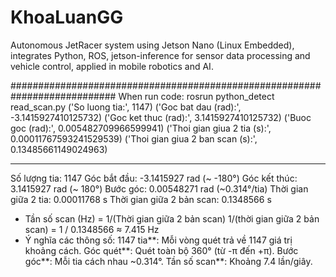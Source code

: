 # KhoaLuanGG
Autonomous JetRacer system using Jetson Nano (Linux Embedded), integrates Python, ROS, jetson-inference for sensor data processing and vehicle control, applied in mobile robotics and AI.


###########################################################################
When run code: rosrun python_detect read_scan.py
('So luong tia:', 1147)
('Goc bat dau (rad):', -3.1415927410125732)
('Goc ket thuc (rad):', 3.1415927410125732)
('Buoc goc (rad):', 0.005482709966599941)
('Thoi gian giua 2 tia (s):', 0.00011767593241529539)
('Thoi gian giua 2 ban scan (s):', 0.13485661149024963)

----------------------------------------------------------------------------
Số lượng tia: 1147
Góc bắt đầu: -3.1415927 rad (~ -180°)
Góc kết thúc: 3.1415927 rad (~ 180°)
Bước góc: 0.00548271 rad (~0.314°/tia)
Thời gian giữa 2 tia: 0.00011768 s
Thời gian giữa 2 bản scan: 0.1348566 s

- Tần số scan (Hz) = 1/(Thời gian giữa 2 bản scan)
    1/(thời gian giữa 2 bản scan) = 1 / 0.1348566 ≈ 7.415 Hz
- Ý nghĩa các thông số:
    1147 tia**: Mỗi vòng quét trả về 1147 giá trị khoảng cách.
    Góc quét**: Quét toàn bộ 360° (từ -π đến +π).
    Bước góc**: Mỗi tia cách nhau ~0.314°.
    Tần số scan**: Khoảng 7.4 lần/giây.

